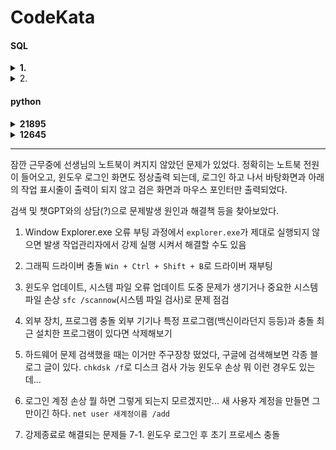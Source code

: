 # CodeKata
#### SQL
<details>
<summary><b>1. </b></summary>

[link](https://school.programmers.co.kr/learn/courses/30/lessons/284527)

```sql
WITH G AS(SELECT G1.EMP_NO, G1.SCORE+G2.SCORE AS SCORE
    FROM HR_GRADE G1 JOIN HR_GRADE G2
    ON G1.EMP_NO = G2.EMP_NO
    WHERE G1.YEAR=2022 AND G1.HALF_YEAR=1 AND G2.YEAR=2022 AND G2.HALF_YEAR=2)
SELECT G.SCORE, E.EMP_NO, E.EMP_NAME, E.POSITION, E.EMAIL
FROM HR_EMPLOYEES E JOIN G
ON E.EMP_NO = G.EMP_NO
ORDER BY G.SCORE DESC
LIMIT 1
```
- subquery로 상반기 하반기의 점수를 합침
- `MAX` 사용하지 않고 `ORDER BY`, `LIMIT`을 사용

</details>

<details>
<summary>2. </summary>

[link](https://school.programmers.co.kr/learn/courses/30/lessons/276034)

```SQL
SELECT ID, EMAIL, FIRST_NAME, LAST_NAME
FROM DEVELOPERS
WHERE ((SELECT CODE FROM SKILLCODES WHERE NAME='PYTHON') | (SELECT CODE FROM SKILLCODES WHERE NAME='C#')) & SKILL_CODE
ORDER BY ID
```
- 서브쿼리 사용
- & 연산자 사용

```SQL
SELECT DISTINCT D.ID, D.EMAIL, D.FIRST_NAME, D.LAST_NAME
FROM DEVELOPERS D JOIN SKILLCODES S 
ON D.SKILL_CODE & S.CODE = S.CODE AND S.NAME IN ("PYTHON","C#")
ORDER BY ID
```
- 해답 보고 만든 JOIN 사용
- JOIN할 기준을 잡기가 막막했고 추가로 WHERE를 사용할 생각을 했었는데 생각보다 단순하고 깔끔하게 답이 나왔음
- 단 PYTHON과 C#을 모두 가진 코드의 경우 중복 출력이 되기에 DISTINCTㄹ 사용이 필수수

</details>

#### python

<details>
<summary><b>21895</b></summary>

[link](https://www.acmicpc.net/problem/21895
)

```python
n=int(input())
A=input()
B=input()
StoI={"S":0, "R":1, "P":2}
ItoS={0:"S", 1:"R", 2:"P"}

for i in range(n):
    a,b=StoI[A[i]],StoI[B[i]]
    if a==b:
        print((ItoS[(a+1)%3]),end='')
    else: 
        r=max(a,b)
        if max(a,b)==2 and min(a,b)==0: r=0
        print((ItoS[r]),end='')
```
- `Dasha`는 매판 이기는 것을 목표로 한다. 
- RSP를 딕셔너리를 사용해 매핑 후 구현
- 가위바위보를 좀 더 간편하게 구현할 수 있었으면 얼마나 좋을까

</details>

<details>
<summary><b>12645</b></summary>

[link](https://www.acmicpc.net/problem/12645)

<b>1st try: </b>

```python
from itertools import permutations

t=int(input())
for _ in range(t):
    n=int(input())
    l=[]
    while n>0:
        l.insert(0,n%10)
        n//=10
    n=int(''.join(map(str,l)))
    l.sort()
    perm=list(permutations(l))
    r=0
    for i in perm:
        i=int(''.join(map(str,i)))
        if i > n: 
            r=i
            break

    print(f"Case #{_}:",r)
```
- permutation 안쓰려다 너무 복잡해질 거 같아 사용했다
- 각 자릿수에서 permutation을 사용해 모든 조합을 구하고, 그 중에서 n보다 큰 최소값을 찾아 출력
- permutation을 sort하는 것보다 원본값을 정렬하고 permutation 하는 것이 더 빠를 거 같음
- 오답을 출력함

<b>2nd try:</b>

```python
from itertools import permutations

t=int(input())
for _ in range(t):
    n=int(input())
    l=list(map(int,str(n)))
    l.sort()
    perm=list(permutations(l))
    r=perm[0]
    for i in perm:
        i=int(''.join(map(str,i)))
        if i > n: 
            r=i
            break

    print(f"Case #{_+1}:",r)
```
- 불필요한 변수 삭제 및 메모리 최적화
- case 번호 오류 수정(1부터 시작)
- 계속해서 오류 발생, 뭐가 오류를 일으키는지 알 수 없음음

</details>

---

잠깐 근무중에 선생님의 노트북이 켜지지 않았던 문제가 있었다. 
정확히는 노트북 전원이 들어오고, 윈도우 로그인 화면도 정상출력 되는데, 로그인 하고 나서 바탕화면과 아래의 작업 표시줄이 출력이 되지 않고 검은 화면과 마우스 포인터만 출력되었다. 

검색 및 챗GPT와의 상담(?)으로 문제발생 원인과 해결책 등을 찾아보았다. 

1. Window Explorer.exe 오류
부팅 과정에서 `explorer.exe`가 제대로 실행되지 않으면 발생
작업관리자에서 강제 실행 시켜서 해결할 수도 있음

2. 그래픽 드라이버 충돌
`Win + Ctrl + Shift + B`로 드라이버 재부팅

3. 윈도우 업데이트, 시스템 파일 오류
업데이트 도중 문제가 생기거나 중요한 시스템 파일 손상
`sfc /scannow`(시스템 파일 검사)로 문제 점검

4. 외부 장치, 프로그램 충돌
외부 기기나 특정 프로그램(백신이라던지 등등)과 충돌
최근 설치한 프로그램이 있다면 삭제해보기

5. 하드웨어 문제
검색했을 때는 이거만 주구장창 떴었다, 구글에 검색해보면 각종 블로그 글이 있다. 
`chkdsk /f`로 디스크 검사 가능
윈도우 손상 뭐 이런 경우도 있는데... 

6. 로그인 계정 손상
뭘 하면 그렇게 되는지 모르겠지만...
새 사용자 계정을 만들면 그만이긴 하다. 
`net user 새계정이름 /add`

7. 강제종료로 해결되는 문제들
7-1. 윈도우 로그인 후 초기 프로세스 충돌


